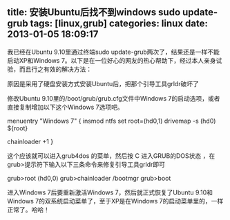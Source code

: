 title: 安装Ubuntu后找不到windows sudo update-grub
tags: [linux,grub]
categories: linux
date: 2013-01-05 18:09:17
---
我已经在Ubuntu 9.10里通过终端sudo update-grub两次了，结果还是一样不能启动XP和Windows 7。以下是在一位好心的网友的热心帮助下，经过本人亲身试验，而且行之有效的解决方法：

原因是采用了硬盘安装方式安装Ubuntu后，把那个引导工具grldr破坏了

修改Ubuntu 9.10里的/boot/grub/grub.cfg文件中Windows 7的启动选项，或者直接复制增加以下这个Windows 7选项吧。

menuentry "Windows 7" { 
insmod ntfs 
set root=(hd0,1) 
drivemap -s (hd0) ${root}

chainloader +1 
}

这个应该就可以进入grub4dos 的菜单，然后按 C 进入GRUB的DOS状态 ，在grub>提示符下输入以下三条命令来修复引导工具grldr即可

grub>root (hd0,0) 
grub>chainloader /bootmgr 
grub>boot

进入Windows 7后要重新激活Windows 7，然后就正式恢复了Ubuntu 9.10和Windows 7的双系统启动菜单了，至于XP是在Windows 7的启动菜单里的，一样正常了。哈哈！
